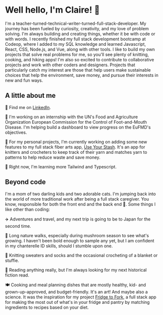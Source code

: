 # Well hello, I'm Claire! 👋
I'm a teacher-turned-technical-writer-turned-full-stack-developer. My journey has been fueled by curiosity, creativity, and my love of problem solving. I'm always building and creating things, whether it be with code or with words. I recently finished my full stack development bootcamp at Codeop, where I added to my SQL knowledge and learned Javascript, React, CSS, Node.js, and Vue, along with other tools. I like to build my own projects that solve real problems for me, so you'll see plenty of knitting, cooking, and hiking apps! I'm also so excited to contribute to collaborative projects and work with other coders and designers. Projects that particularly catch my interest are those that help users make sustainable choices that help the environment, save money, and pursue their interests in new and fun ways.

## A little about me
🔎 Find me on [LinkedIn](www.linkedin.com/in/claire-carter-e).

🔧 I'm working on an internship with the UN's Food and Agriculture Organization European Commission for the Control of Foot-and-Mouth Disease. I'm helping build a dashboard to view progress on the EuFMD's objectives. 

🔧 For my personal projects, I'm currently working on adding some new features to my full stack fiber arts app, [Use Your Stash](https://github.com/carterclairee/use-your-stash). It's an app for knitters and crocheters to keep track of their yarn and matches yarn to patterns to help reduce waste and save money.

🌱 Right now, I'm learning more Tailwind and Typescript.

## Beyond code
I'm a mom of two darling kids and two adorable cats. I'm jumping back into the world of more traditional work after being a full stack caregiver. You know, responsible for both the front end and the back end 👶. Some things I like other than coding:

✈️ Adventures and travel, and my next trip is going to be to Japan for the second time.

🍄 Long nature walks, especially during mushroom season to see what's growing. I haven't been bold enough to sample any yet, but I am confident in my chanterelle ID skills, should I stumble upon one.

🧶 Knitting sweaters and socks and the occasional crocheting of a blanket or stuffie.

📖 Reading anything really, but I'm always looking for my next historical fiction read.

🍽️ Cooking and meal planning dishes that are mostly healthy, kid- and grown-up-approved, and budget-friendly. It's an art! And maybe also a science. It was the inspiration for my project [Fridge to Fork](https://github.com/Ingersdotter/Fridge-to-Fork), a full stack app for making the most out of what's in your fridge and pantry by matching ingredients to recipes based on your diet.
